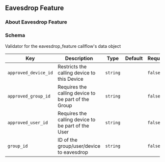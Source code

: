 ## Eavesdrop Feature

### About Eavesdrop Feature

### Schema

Validator for the eavesdrop_feature callflow's data object

Key | Description | Type | Default | Required
--- | ----------- | ---- | ------- | --------
`approved_device_id` | Restricts the calling device to this Device | `string` |   | `false`
`approved_group_id` | Requires the calling device to be part of the Group | `string` |   | `false`
`approved_user_id` | Requires the calling device to be part of the User | `string` |   | `false`
`group_id` | ID of the group/user/device to eavesdrop | `string` |   | `false`
